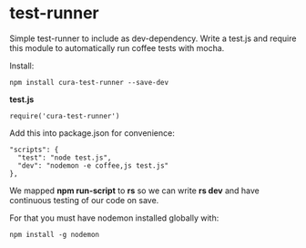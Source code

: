 test-runner
===========

Simple test-runner to include as dev-dependency. Write a test.js and require this module to automatically run coffee tests with mocha.

Install:

    npm install cura-test-runner --save-dev

**test.js**

    require('cura-test-runner')

Add this into package.json for convenience:

    "scripts": {
      "test": "node test.js",
      "dev": "nodemon -e coffee,js test.js"
    },

We mapped **npm run-script** to **rs** so we can write **rs dev**
and have continuous testing of our code on save.

For that you must have nodemon installed globally with:

    npm install -g nodemon